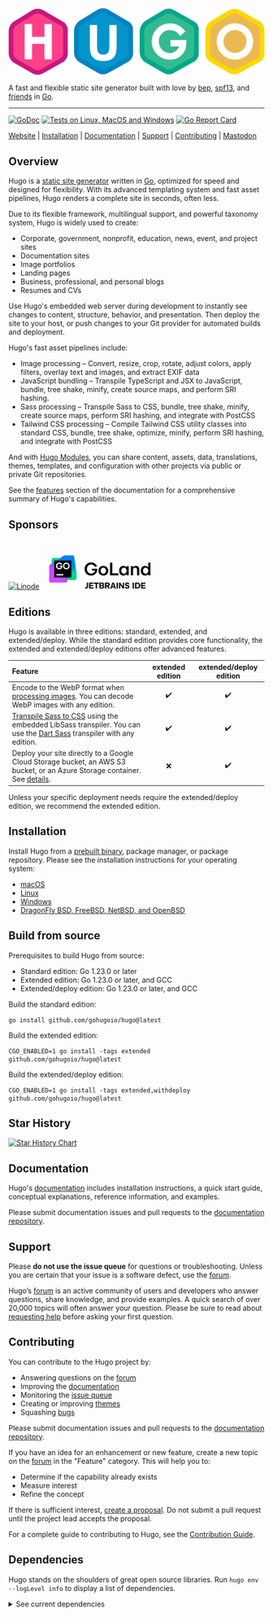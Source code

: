 [bep]: https://github.com/bep
[bugs]: https://github.com/gohugoio/hugo/issues?q=is%3Aopen+is%3Aissue+label%3ABug
[contributing]: CONTRIBUTING.md
[create a proposal]: https://github.com/gohugoio/hugo/issues/new?labels=Proposal%2C+NeedsTriage&template=feature_request.md
[documentation repository]: https://github.com/gohugoio/hugoDocs
[documentation]: https://gohugo.io/documentation
[dragonfly bsd, freebsd, netbsd, and openbsd]: https://gohugo.io/installation/bsd
[features]: https://gohugo.io/about/features/
[forum]: https://discourse.gohugo.io
[friends]: https://github.com/gohugoio/hugo/graphs/contributors
[go]: https://go.dev/
[hugo modules]: https://gohugo.io/hugo-modules/
[installation]: https://gohugo.io/installation
[issue queue]: https://github.com/gohugoio/hugo/issues
[linux]: https://gohugo.io/installation/linux
[macos]: https://gohugo.io/installation/macos
[prebuilt binary]: https://github.com/gohugoio/hugo/releases/latest
[requesting help]: https://discourse.gohugo.io/t/requesting-help/9132
[spf13]: https://github.com/spf13
[static site generator]: https://en.wikipedia.org/wiki/Static_site_generator
[support]: https://discourse.gohugo.io
[themes]: https://themes.gohugo.io/
[website]: https://gohugo.io
[windows]: https://gohugo.io/installation/windows

<a href="https://gohugo.io/"><img src="https://raw.githubusercontent.com/gohugoio/gohugoioTheme/master/static/images/hugo-logo-wide.svg?sanitize=true" alt="Hugo" width="565"></a>

A fast and flexible static site generator built with love by [bep], [spf13], and [friends] in [Go].

---

[![GoDoc](https://godoc.org/github.com/gohugoio/hugo?status.svg)](https://godoc.org/github.com/gohugoio/hugo)
[![Tests on Linux, MacOS and Windows](https://github.com/gohugoio/hugo/workflows/Test/badge.svg)](https://github.com/gohugoio/hugo/actions?query=workflow%3ATest)
[![Go Report Card](https://goreportcard.com/badge/github.com/gohugoio/hugo)](https://goreportcard.com/report/github.com/gohugoio/hugo)

[Website] | [Installation] | [Documentation] | [Support] | [Contributing] | <a rel="me" href="https://fosstodon.org/@gohugoio">Mastodon</a>

## Overview

Hugo is a [static site generator] written in [Go], optimized for speed and designed for flexibility. With its advanced templating system and fast asset pipelines, Hugo renders a complete site in seconds, often less.

Due to its flexible framework, multilingual support, and powerful taxonomy system, Hugo is widely used to create:

- Corporate, government, nonprofit, education, news, event, and project sites
- Documentation sites
- Image portfolios
- Landing pages
- Business, professional, and personal blogs
- Resumes and CVs

Use Hugo's embedded web server during development to instantly see changes to content, structure, behavior, and presentation. Then deploy the site to your host, or push changes to your Git provider for automated builds and deployment.

Hugo's fast asset pipelines include:

- Image processing &ndash; Convert, resize, crop, rotate, adjust colors, apply filters, overlay text and images, and extract EXIF data
- JavaScript bundling &ndash; Transpile TypeScript and JSX to JavaScript, bundle, tree shake, minify, create source maps, and perform SRI hashing.
- Sass processing &ndash; Transpile Sass to CSS, bundle, tree shake, minify, create source maps, perform SRI hashing, and integrate with PostCSS
- Tailwind CSS processing &ndash; Compile Tailwind CSS utility classes into standard CSS, bundle, tree shake, optimize, minify, perform SRI hashing, and integrate with PostCSS

And with [Hugo Modules], you can share content, assets, data, translations, themes, templates, and configuration with other projects via public or private Git repositories.

See the [features] section of the documentation for a comprehensive summary of Hugo's capabilities.

## Sponsors

<p>&nbsp;</p>
<p float="left">
  <a href="https://www.linode.com/?utm_campaign=hugosponsor&utm_medium=banner&utm_source=hugogithub" target="_blank"><img src="https://raw.githubusercontent.com/gohugoio/gohugoioTheme/master/assets/images/sponsors/linode-logo_standard_light_medium.png" width="200" alt="Linode"></a>
&nbsp;&nbsp;&nbsp;
  <a href="https://www.jetbrains.com/go/?utm_source=OSS&utm_medium=referral&utm_campaign=hugo" target="_blank"><img src="https://raw.githubusercontent.com/gohugoio/gohugoioTheme/master/assets/images/sponsors/goland.svg" width="200" alt="The complete IDE crafted for professional Go developers."></a>
</p>

## Editions

Hugo is available in three editions: standard, extended, and extended/deploy. While the standard edition provides core functionality, the extended and extended/deploy editions offer advanced features.

Feature|extended edition|extended/deploy edition
:--|:-:|:-:
Encode to the WebP format when [processing images]. You can decode WebP images with any edition.|:heavy_check_mark:|:heavy_check_mark:
[Transpile Sass to CSS] using the embedded LibSass transpiler. You can use the [Dart Sass] transpiler with any edition.|:heavy_check_mark:|:heavy_check_mark:
Deploy your site directly to a Google Cloud Storage bucket, an AWS S3 bucket, or an Azure Storage container. See&nbsp;[details].|:x:|:heavy_check_mark:

[dart sass]: https://gohugo.io/functions/css/sass/#dart-sass
[processing images]: https://gohugo.io/content-management/image-processing/
[transpile sass to css]: https://gohugo.io/functions/css/sass/
[details]: https://gohugo.io/hosting-and-deployment/hugo-deploy/

Unless your specific deployment needs require the extended/deploy edition, we recommend the extended edition.

## Installation

Install Hugo from a [prebuilt binary], package manager, or package repository. Please see the installation instructions for your operating system:

- [macOS]
- [Linux]
- [Windows]
- [DragonFly BSD, FreeBSD, NetBSD, and OpenBSD]

## Build from source

Prerequisites to build Hugo from source:

- Standard edition: Go 1.23.0 or later
- Extended edition: Go 1.23.0 or later, and GCC
- Extended/deploy edition: Go 1.23.0 or later, and GCC

Build the standard edition:

```text
go install github.com/gohugoio/hugo@latest
```

Build the extended edition:

```text
CGO_ENABLED=1 go install -tags extended github.com/gohugoio/hugo@latest
```

Build the extended/deploy edition:

```text
CGO_ENABLED=1 go install -tags extended,withdeploy github.com/gohugoio/hugo@latest
```

## Star History

[![Star History Chart](https://api.star-history.com/svg?repos=gohugoio/hugo&type=Timeline)](https://star-history.com/#gohugoio/hugo&Timeline)

## Documentation

Hugo's [documentation] includes installation instructions, a quick start guide, conceptual explanations, reference information, and examples.

Please submit documentation issues and pull requests to the [documentation repository].

## Support

Please **do not use the issue queue** for questions or troubleshooting. Unless you are certain that your issue is a software defect, use the [forum].

Hugo’s [forum] is an active community of users and developers who answer questions, share knowledge, and provide examples. A quick search of over 20,000 topics will often answer your question. Please be sure to read about [requesting help] before asking your first question.

## Contributing

You can contribute to the Hugo project by:

- Answering questions on the [forum]
- Improving the [documentation]
- Monitoring the [issue queue]
- Creating or improving [themes]
- Squashing [bugs]

Please submit documentation issues and pull requests to the [documentation repository].

If you have an idea for an enhancement or new feature, create a new topic on the [forum] in the "Feature" category. This will help you to:

- Determine if the capability already exists
- Measure interest
- Refine the concept

If there is sufficient interest, [create a proposal]. Do not submit a pull request until the project lead accepts the proposal.

For a complete guide to contributing to Hugo, see the [Contribution Guide](CONTRIBUTING.md).

## Dependencies

Hugo stands on the shoulders of great open source libraries. Run `hugo env --logLevel info` to display a list of dependencies.

<details>
<summary>See current dependencies</summary>

```text
github.com/BurntSushi/locker="v0.0.0-20171006230638-a6e239ea1c69"
github.com/PuerkitoBio/goquery="v1.10.1"
github.com/alecthomas/chroma/v2="v2.15.0"
github.com/andybalholm/cascadia="v1.3.3"
github.com/armon/go-radix="v1.0.1-0.20221118154546-54df44f2176c"
github.com/bep/clocks="v0.5.0"
github.com/bep/debounce="v1.2.0"
github.com/bep/gitmap="v1.6.0"
github.com/bep/goat="v0.5.0"
github.com/bep/godartsass/v2="v2.3.2"
github.com/bep/golibsass="v1.2.0"
github.com/bep/gowebp="v0.3.0"
github.com/bep/imagemeta="v0.8.4"
github.com/bep/lazycache="v0.7.0"
github.com/bep/logg="v0.4.0"
github.com/bep/mclib="v1.20400.20402"
github.com/bep/overlayfs="v0.9.2"
github.com/bep/simplecobra="v0.5.0"
github.com/bep/tmc="v0.5.1"
github.com/cespare/xxhash/v2="v2.3.0"
github.com/clbanning/mxj/v2="v2.7.0"
github.com/cli/safeexec="v1.0.1"
github.com/cpuguy83/go-md2man/v2="v2.0.4"
github.com/disintegration/gift="v1.2.1"
github.com/dlclark/regexp2="v1.11.5"
github.com/dop251/goja="v0.0.0-20250125213203-5ef83b82af17"
github.com/evanw/esbuild="v0.24.2"
github.com/fatih/color="v1.18.0"
github.com/frankban/quicktest="v1.14.6"
github.com/fsnotify/fsnotify="v1.8.0"
github.com/getkin/kin-openapi="v0.129.0"
github.com/ghodss/yaml="v1.0.0"
github.com/go-openapi/jsonpointer="v0.21.0"
github.com/go-openapi/swag="v0.23.0"
github.com/go-sourcemap/sourcemap="v2.1.4+incompatible"
github.com/gobuffalo/flect="v1.0.3"
github.com/gobwas/glob="v0.2.3"
github.com/gohugoio/go-i18n/v2="v2.1.3-0.20230805085216-e63c13218d0e"
github.com/gohugoio/hashstructure="v0.5.0"
github.com/gohugoio/httpcache="v0.7.0"
github.com/gohugoio/hugo-goldmark-extensions/extras="v0.2.0"
github.com/gohugoio/hugo-goldmark-extensions/passthrough="v0.3.0"
github.com/gohugoio/locales="v0.14.0"
github.com/gohugoio/localescompressed="v1.0.1"
github.com/golang/freetype="v0.0.0-20170609003504-e2365dfdc4a0"
github.com/google/go-cmp="v0.6.0"
github.com/google/pprof="v0.0.0-20250208200701-d0013a598941"
github.com/gorilla/websocket="v1.5.3"
github.com/hairyhenderson/go-codeowners="v0.7.0"
github.com/hashicorp/golang-lru/v2="v2.0.7"
github.com/jdkato/prose="v1.2.1"
github.com/josharian/intern="v1.0.0"
github.com/kr/pretty="v0.3.1"
github.com/kr/text="v0.2.0"
github.com/kyokomi/emoji/v2="v2.2.13"
github.com/lucasb-eyer/go-colorful="v1.2.0"
github.com/mailru/easyjson="v0.7.7"
github.com/makeworld-the-better-one/dither/v2="v2.4.0"
github.com/marekm4/color-extractor="v1.2.1"
github.com/mattn/go-colorable="v0.1.13"
github.com/mattn/go-isatty="v0.0.20"
github.com/mattn/go-runewidth="v0.0.9"
github.com/mazznoer/csscolorparser="v0.1.5"
github.com/mitchellh/mapstructure="v1.5.1-0.20231216201459-8508981c8b6c"
github.com/mohae/deepcopy="v0.0.0-20170929034955-c48cc78d4826"
github.com/muesli/smartcrop="v0.3.0"
github.com/niklasfasching/go-org="v1.7.0"
github.com/oasdiff/yaml3="v0.0.0-20241210130736-a94c01f36349"
github.com/oasdiff/yaml="v0.0.0-20241210131133-6b86fb107d80"
github.com/olekukonko/tablewriter="v0.0.5"
github.com/pbnjay/memory="v0.0.0-20210728143218-7b4eea64cf58"
github.com/pelletier/go-toml/v2="v2.2.3"
github.com/perimeterx/marshmallow="v1.1.5"
github.com/pkg/browser="v0.0.0-20240102092130-5ac0b6a4141c"
github.com/pkg/errors="v0.9.1"
github.com/rivo/uniseg="v0.4.7"
github.com/rogpeppe/go-internal="v1.13.1"
github.com/russross/blackfriday/v2="v2.1.0"
github.com/sass/libsass="3.6.6"
github.com/spf13/afero="v1.11.0"
github.com/spf13/cast="v1.7.1"
github.com/spf13/cobra="v1.8.1"
github.com/spf13/fsync="v0.10.1"
github.com/spf13/pflag="v1.0.6"
github.com/tdewolff/minify/v2="v2.20.37"
github.com/tdewolff/parse/v2="v2.7.15"
github.com/tetratelabs/wazero="v1.8.2"
github.com/webmproject/libwebp="v1.3.2"
github.com/yuin/goldmark-emoji="v1.0.4"
github.com/yuin/goldmark="v1.7.8"
go.uber.org/automaxprocs="v1.5.3"
golang.org/x/crypto="v0.33.0"
golang.org/x/exp="v0.0.0-20250210185358-939b2ce775ac"
golang.org/x/image="v0.24.0"
golang.org/x/mod="v0.23.0"
golang.org/x/net="v0.35.0"
golang.org/x/sync="v0.11.0"
golang.org/x/sys="v0.30.0"
golang.org/x/text="v0.22.0"
golang.org/x/tools="v0.30.0"
golang.org/x/xerrors="v0.0.0-20240903120638-7835f813f4da"
gonum.org/v1/plot="v0.15.0"
google.golang.org/protobuf="v1.36.5"
gopkg.in/yaml.v2="v2.4.0"
gopkg.in/yaml.v3="v3.0.1"
oss.terrastruct.com/d2="v0.6.9"
oss.terrastruct.com/util-go="v0.0.0-20241005222610-44c011a04896"
rsc.io/qr="v0.2.0"
software.sslmate.com/src/go-pkcs12="v0.2.0"
```
</details>
